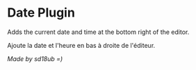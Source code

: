 # Date Plugin

Adds the current date and time at the bottom right of the editor.

Ajoute la date et l'heure en bas à droite de l'éditeur.

*Made by sd18ub =)*